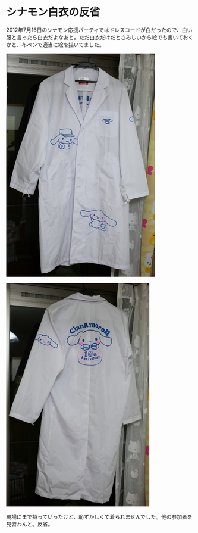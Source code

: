 ﻿シナモン白衣の反省
==================

2012年7月16日のシナモン応援パーティではドレスコードが白だったので、白い服と言ったら白衣だよなあと。ただ白衣だけだとさみしいから絵でも書いておくかと、布ペンで適当に絵を描いてました。

![白衣の前側](https://github.com/ohtake/blog-ameba/raw/master/20120716/front.jpg)

![白衣の背側](https://github.com/ohtake/blog-ameba/raw/master/20120716/back.jpg)

現場にまで持っていったけど、恥ずかしくて着られませんでした。他の参加者を見習わんと。反省。

